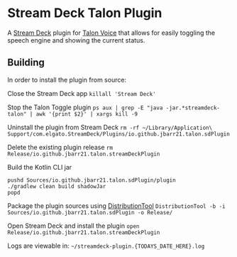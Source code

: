 # Stream Deck Talon Plugin

A [Stream Deck](https://www.elgato.com/en/stream-deck-mini) plugin for [Talon Voice](https://talonvoice.com) that allows for easily toggling the speech engine and showing the current status.

## Building

In order to install the plugin from source:

Close the Stream Deck app
`killall 'Stream Deck'`

Stop the Talon Toggle plugin
`ps aux | grep -E "java -jar.*streamdeck-talon" | awk '{print $2}' | xargs kill -9`

Uninstall the plugin from Stream Deck
`rm -rf ~/Library/Application\ Support/com.elgato.StreamDeck/Plugins/io.github.jbarr21.talon.sdPlugin`

Delete the existing plugin release
`rm Release/io.github.jbarr21.talon.streamDeckPlugin`

Build the Kotlin CLI jar
```
pushd Sources/io.github.jbarr21.talon.sdPlugin/plugin
./gradlew clean build shadowJar
popd
```

Package the plugin sources using [DistributionTool](https://docs.elgato.com/sdk/plugins/packaging)
`DistributionTool -b -i Sources/io.github.jbarr21.talon.sdPlugin -o Release/`

Open Stream Deck and install the plugin
`open Release/io.github.jbarr21.talon.streamDeckPlugin`

Logs are viewable in:
`~/streamdeck-plugin.{TODAYS_DATE_HERE}.log`
